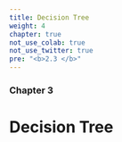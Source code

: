 ```yaml
---
title: Decision Tree
weight: 4
chapter: true
not_use_colab: true
not_use_twitter: true
pre: "<b>2.3 </b>"
---
```


### Chapter 3

# Decision Tree